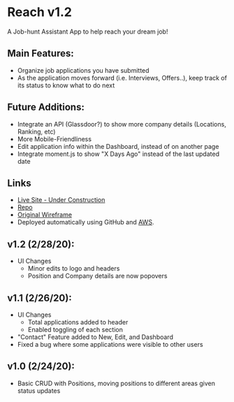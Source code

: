 # Reach v1.2
A Job-hunt Assistant App to help reach your dream job!

## Main Features:
* Organize job applications you have submitted
* As the application moves forward (i.e. Interviews, Offers..), keep track of its status to know what to do next

## Future Additions:
* Integrate an API (Glassdoor?) to show more company details (Locations, Ranking, etc)
* More Mobile-Friendliness
* Edit application info within the Dashboard, instead of on another page
* Integrate moment.js to show "X Days Ago" instead of the last updated date

## Links
* [Live Site - Under Construction]()
* [Repo](https://github.com/gsasaki23/reach_project.git)
* [Original Wireframe](https://docs.google.com/spreadsheets/d/1ha7PMq2KPLt6nES3qIR5FxazzRbmJ_zZaDzl9nlpyHk/edit#gid=0)
* Deployed automatically using GitHub and [AWS](https://aws.amazon.com/).



## v1.2 (2/28/20):
* UI Changes
  * Minor edits to logo and headers
  * Position and Company details are now popovers

## v1.1 (2/26/20):
* UI Changes
  * Total applications added to header
  * Enabled toggling of each section
* "Contact" Feature added to New, Edit, and Dashboard
* Fixed a bug where some applications were visible to other users

## v1.0 (2/24/20):
* Basic CRUD with Positions, moving positions to different areas given status updates
